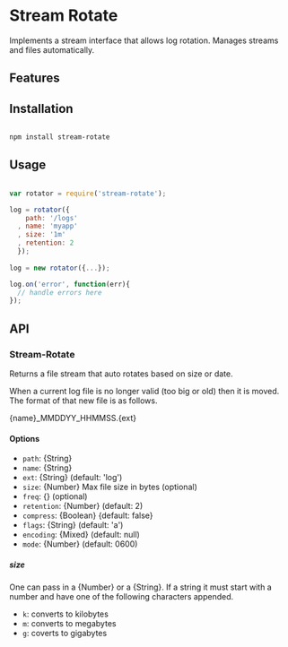 # Stream Rotate

Implements a stream interface that allows log rotation. Manages streams and files automatically.

## Features

## Installation

```bash

npm install stream-rotate
```

## Usage

```js

var rotator = require('stream-rotate');

log = rotator({
    path: '/logs'
  , name: 'myapp'
  , size: '1m'
  , retention: 2
  });
  
log = new rotator({...});

log.on('error', function(err){
  // handle errors here
});  
```

## API

### Stream-Rotate

Returns a file stream that auto rotates based on size or date.

When a current log file is no longer valid (too big or old) then it is moved. The format of that new file is as follows.

{name}\_MMDDYY\_HHMMSS.{ext}

#### Options

  - `path`: {String}
  - `name`: {String}
  - `ext`: {String} (default: 'log')
  - `size`: {Number} Max file size in bytes (optional)
  - `freq`: {} (optional)
  - `retention`: {Number} (default: 2)
  - `compress`: {Boolean} {default: false}
  - `flags`: {String} (default: 'a')
  - `encoding`: {Mixed} (default: null)
  - `mode`: {Number} (default: 0600)
  
  
##### size
  One can pass in a {Number} or a {String}. If a string it must start with a number and have one of the following characters appended.
  
  - `k`: converts to kilobytes
  - `m`: converts to megabytes
  - `g`: coverts to gigabytes
  